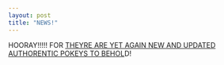 ```yaml
---
layout: post
title: "NEWS!"
---
```



HOORAY!!!!! FOR <a href="http://www.yellow5.com/pokey/">THEYRE ARE YET AGAIN NEW AND UPDATED AUTHORENTIC POKEYS TO BEHOL</a>D!
